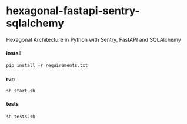 # hexagonal-fastapi-sentry-sqlalchemy

Hexagonal Architecture in Python with Sentry, FastAPI and SQLAlchemy

#### install
```
pip install -r requirements.txt
```

#### run
```
sh start.sh
```

#### tests
```
sh tests.sh
```